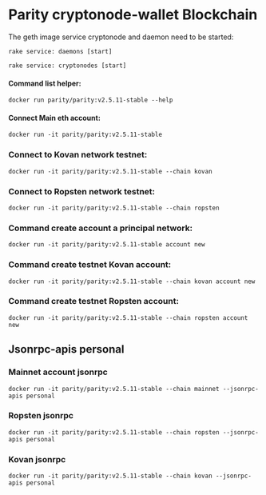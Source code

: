 # Parity cryptonode-wallet Blockchain

The geth image service cryptonode and daemon need to be started:

```rake service: daemons [start]```

```rake service: cryptonodes [start]```

#### Command list helper:

```docker run parity/parity:v2.5.11-stable --help```

#### Connect Main eth account:

```docker run -it parity/parity:v2.5.11-stable```

### Connect to Kovan network testnet:

```docker run -it parity/parity:v2.5.11-stable --chain kovan```

### Connect to Ropsten network testnet:

```docker run -it parity/parity:v2.5.11-stable --chain ropsten```

### Command create account a principal network:

```docker run -it parity/parity:v2.5.11-stable account new```

### Command create testnet Kovan account:

```docker run -it parity/parity:v2.5.11-stable --chain kovan account new```

### Command create testnet Ropsten account:

```docker run -it parity/parity:v2.5.11-stable --chain ropsten account new```


## Jsonrpc-apis personal


### Mainnet account jsonrpc

```docker run -it parity/parity:v2.5.11-stable --chain mainnet --jsonrpc-apis personal```

### Ropsten jsonrpc

```docker run -it parity/parity:v2.5.11-stable --chain ropsten --jsonrpc-apis personal```

### Kovan jsonrpc

```docker run -it parity/parity:v2.5.11-stable --chain kovan --jsonrpc-apis personal```











